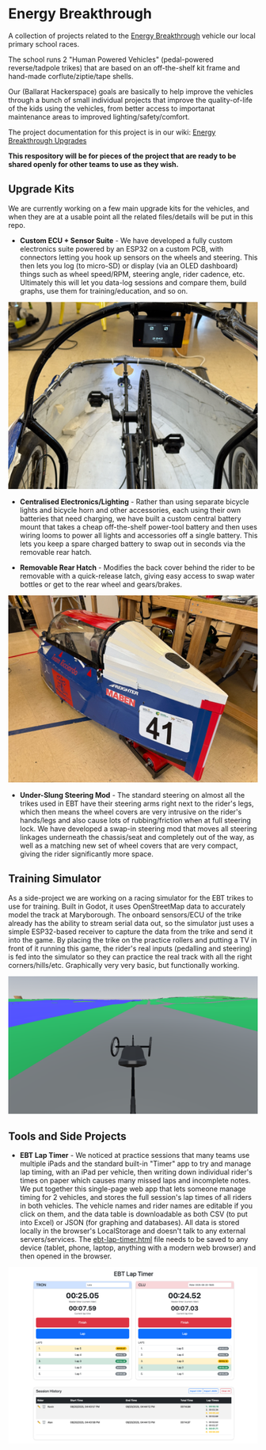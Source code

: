 # Energy Breakthrough

A collection of projects related to the [Energy Breakthrough](https://www.eb.org.au) vehicle our local primary school races.

The school runs 2 "Human Powered Vehicles" (pedal-powered reverse/tadpole trikes) that are based on an off-the-shelf kit frame and hand-made corflute/ziptie/tape shells.

Our (Ballarat Hackerspace) goals are basically to help improve the vehicles through a bunch of small individual projects that improve the quality-of-life of the kids using the vehicles, from better access to importanat maintenance areas to improved lighting/safety/comfort.

The project documentation for this project is in our wiki: [Energy Breakthrough Upgrades](https://gitlab.com/ballarat-hackerspace/services/workshop/-/wikis/group-projects/energy-breakthrough)

**This respository will be for pieces of the project that are ready to be shared openly for other teams to use as they wish.**

## Upgrade Kits

We are currently working on a few main upgrade kits for the vehicles, and when they are at a usable point all the related files/details will be put in this repo.

- **Custom ECU + Sensor Suite** - We have developed a fully custom electronics suite powered by an ESP32 on a custom PCB, with connectors letting you hook up sensors on the wheels and steering. This then lets you log (to micro-SD) or display (via an OLED dashboard) things such as wheel speed/RPM, steering angle, rider cadence, etc. Ultimately this will let you data-log sessions and compare them, build graphs, use them for training/education, and so on.

![EBT Vehicle ECU and Digital Dash](https://github.com/obsoletenerd/energy-breakthrough/blob/main/images/ebt-ecu.jpg?raw=true)

- **Centralised Electronics/Lighting** - Rather than using separate bicycle lights and bicycle horn and other accessories, each using their own batteries that need charging, we have built a custom central battery mount that takes a cheap off-the-shelf power-tool battery and then uses wiring looms to power all lights and accessories off a single battery. This lets you keep a spare charged battery to swap out in seconds via the removable rear hatch.

- **Removable Rear Hatch** - Modifies the back cover behind the rider to be removable with a quick-release latch, giving easy access to swap water bottles or get to the rear wheel and gears/brakes.

![EBT Vehicle Removable Rear Hatch](https://github.com/obsoletenerd/energy-breakthrough/blob/main/images/ebt-hatch.jpg?raw=true)

- **Under-Slung Steering Mod** - The standard steering on almost all the trikes used in EBT have their steering arms right next to the rider's legs, which then means the wheel covers are very intrusive on the rider's hands/legs and also cause lots of rubbing/friction when at full steering lock. We have developed a swap-in steering mod that moves all steering linkages underneath the chassis/seat and completely out of the way, as well as a matching new set of wheel covers that are very compact, giving the rider significantly more space.

## Training Simulator

As a side-project we are working on a racing simulator for the EBT trikes to use for training. Built in Godot, it uses OpenStreetMap data to accurately model the track at Maryborough. The onboard sensors/ECU of the trike already has the ability to stream serial data out, so the simulator just uses a simple ESP32-based receiver to capture the data from the trike and send it into the game. By placing the trike on the practice rollers and putting a TV in front of it running this game, the rider's real inputs (pedalling and steering) is fed into the simulator so they can practice the real track with all the right corners/hills/etc. Graphically very very basic, but functionally working.

![Energy Breakthrough Simulator](https://github.com/obsoletenerd/energy-breakthrough/blob/main/images/ebt-simulator.png?raw=true)

## Tools and Side Projects

- **EBT Lap Timer** - We noticed at practice sessions that many teams use multiple iPads and the standard built-in "Timer" app to try and manage lap timing, with an iPad per vehicle, then writing down individual rider's times on paper which causes many missed laps and incomplete notes. We put together this single-page web app that lets someone manage timing for 2 vehicles, and stores the full session's lap times of all riders in both vehicles. The vehicle names and rider names are editable if you click on them, and the data table is downloadable as both CSV (to put into Excel) or JSON (for graphing and databases). All data is stored locally in the browser's LocalStorage and doesn't talk to any external servers/services. The [ebt-lap-timer.html](https://github.com/obsoletenerd/energy-breakthrough/blob/main/lap-timer/ebt-lap-timer.html) file needs to be saved to any device (tablet, phone, laptop, anything with a modern web browser) and then opened in the browser.

![Energy Breakthrough Lap Timer](https://github.com/obsoletenerd/energy-breakthrough/blob/main/images/ebt-lap-timer.png?raw=true)
